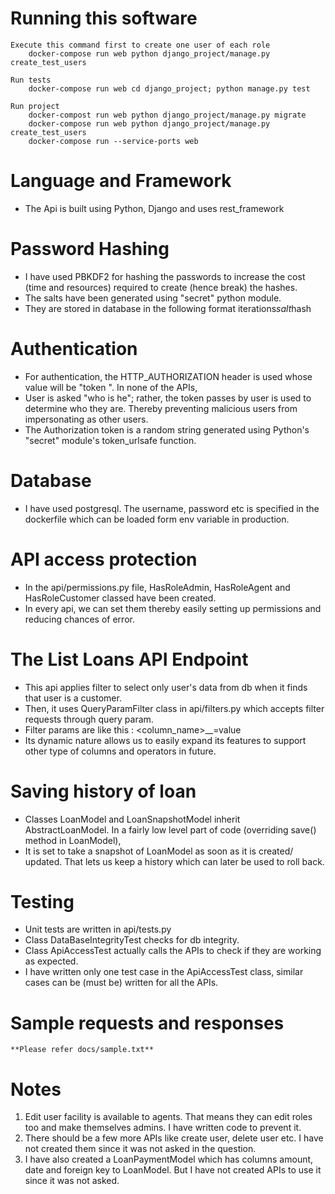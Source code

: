 # Running this software
    Execute this command first to create one user of each role
        docker-compose run web python django_project/manage.py create_test_users

    Run tests
        docker-compose run web cd django_project; python manage.py test

    Run project
        docker-compost run web python django_project/manage.py migrate
        docker-compose run web python django_project/manage.py create_test_users
        docker-compose run --service-ports web

# Language and Framework
- The Api is built using Python, Django and uses rest_framework

# Password Hashing
- I have used PBKDF2 for hashing the passwords to increase the cost (time and resources) required to create (hence break) the hashes.
- The salts have been generated using "secret" python module.
- They are stored in database in the following format
        iterations$salt$hash

# Authentication
- For authentication, the HTTP_AUTHORIZATION header is used whose value will be "token <token>". In none of the APIs,
- User is asked "who is he"; rather, the token passes by user is used to determine who they are. Thereby preventing malicious users from impersonating as other users.
- The Authorization token is a random string generated using Python's "secret" module's token_urlsafe function.

# Database
- I have used postgresql. The username, password etc is specified in the dockerfile which can be loaded form env variable in production.

# API access protection
- In the api/permissions.py file, HasRoleAdmin, HasRoleAgent and HasRoleCustomer classed have been created.
- In every api, we can set them thereby easily setting up permissions and reducing chances of error.

# The List Loans API Endpoint
- This api applies filter to select only user's data from db when it finds that user is a customer.
- Then, it uses QueryParamFilter class in api/filters.py which accepts filter requests through query param.
- Filter params are like this : <column_name>__<operator>=value
- Its dynamic nature allows us to easily expand its features to support other type of columns and operators in future.

# Saving history of loan
- Classes LoanModel and LoanSnapshotModel inherit AbstractLoanModel. In a fairly low level part of code (overriding save() method in LoanModel),
- It is set to take a snapshot of LoanModel as soon as it is created/ updated. That lets us keep a history which can later be used to roll back.

# Testing
- Unit tests are written in api/tests.py
- Class DataBaseIntegrityTest checks for db integrity.
- Class ApiAccessTest actually calls the APIs to check if they are working as expected.
- I have written only one test case in the ApiAccessTest class, similar cases can be (must be) written for all the APIs.


# Sample requests and responses
    **Please refer docs/sample.txt**


# Notes
1. Edit user facility is available to agents. That means they can edit roles too and make themselves admins. I have written code to prevent it.
2. There should be a few more APIs like create user, delete user etc. I have not created them since it was not asked in the question.
3. I have also created a LoanPaymentModel which has columns amount, date and foreign key to LoanModel. But I have not created APIs to use it since it was not asked.
